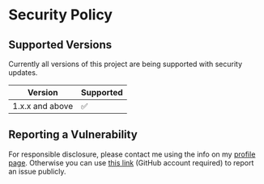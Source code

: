 # Security Policy

## Supported Versions

Currently all versions of this project are
being supported with security updates.

| Version         | Supported          |
| --------------- | ------------------ |
| 1.x.x and above | :white_check_mark: |

## Reporting a Vulnerability

For responsible disclosure, please contact me using the info on my [profile page](https://github.com/thomasleplus). Otherwise you can use [this link](https://github.com/thomasleplus/google-apps-scripts/issues/new?assignees=thomasleplus&labels=security&template=security_vulnerability.md&title=%5BVULN%5D) (GitHub account required) to report an issue publicly.
